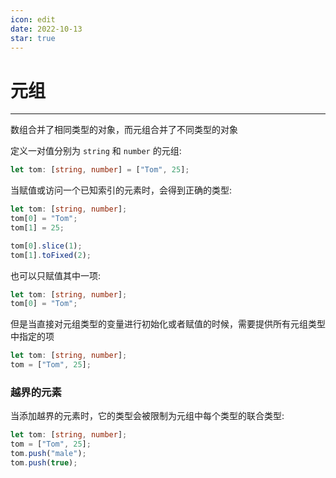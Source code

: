```yaml
---
icon: edit
date: 2022-10-13
star: true
---
```


# 元组

---

数组合并了相同类型的对象，而元组合并了不同类型的对象

定义一对值分别为 `string` 和 `number` 的元组:

```ts
let tom: [string, number] = ["Tom", 25];
```

当赋值或访问一个已知索引的元素时，会得到正确的类型:

```ts
let tom: [string, number];
tom[0] = "Tom";
tom[1] = 25;

tom[0].slice(1);
tom[1].toFixed(2);

```

也可以只赋值其中一项:

```ts
let tom: [string, number];
tom[0] = "Tom";
```

但是当直接对元组类型的变量进行初始化或者赋值的时候，需要提供所有元组类型中指定的项

```typescript
let tom: [string, number];
tom = ["Tom", 25];
```

### 越界的元素

当添加越界的元素时，它的类型会被限制为元组中每个类型的联合类型:

```ts
let tom: [string, number];
tom = ["Tom", 25];
tom.push("male");
tom.push(true);
```













